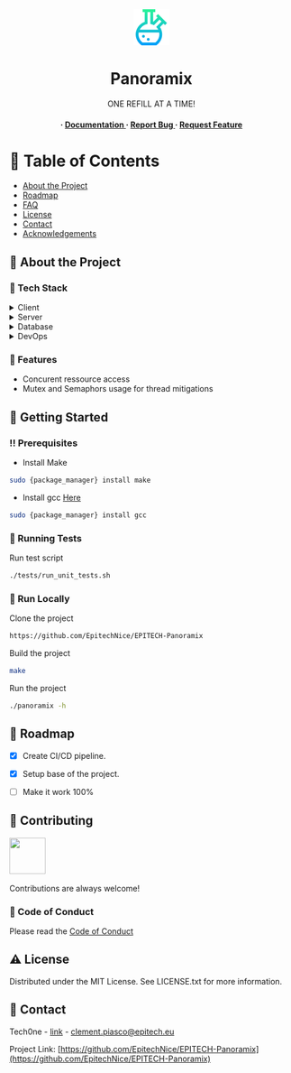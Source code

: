 <div align='center'>

<img src=./assets/icons/icon.png alt="logo" width=64 height=64 />

<h1>Panoramix</h1>
<p> ONE REFILL AT A TIME!</p>

<h4> <span> · </span> <a href="https://github.com/EpitechNice/EPITECH-Panoramix/"> Documentation </a> <span> · </span> <a href="https://github.com/EpitechNice/EPITECH-Panoramix/issues"> Report Bug </a> <span> · </span> <a href="https://github.com/EpitechNice/EPITECH-Panoramix/issues"> Request Feature </a> </h4>


</div>

# :notebook_with_decorative_cover: Table of Contents

- [About the Project](#star2-about-the-project)
- [Roadmap](#compass-roadmap)
- [FAQ](#grey_question-faq)
- [License](#warning-license)
- [Contact](#handshake-contact)
- [Acknowledgements](#gem-acknowledgements)


## :star2: About the Project

### :space_invader: Tech Stack
<details> <summary>Client</summary> <ul>
<li><a href="CLIENT URL">CLIENT NAME</a></li>
</ul> </details>
<details> <summary>Server</summary> <ul>
<li><a href="SERVER URL">SERVER NAME</a></li>
</ul> </details>
<details> <summary>Database</summary> <ul>
<li><a href="DB URL">DB NAME</a></li>
</ul> </details>
<details> <summary>DevOps</summary> <ul>
<li><a href="https://github.com/features/actions">Github Actions</a></li>
</ul> </details>

### :dart: Features
- Concurent ressource access
- Mutex and Semaphors usage for thread mitigations

## :toolbox: Getting Started

### :bangbang: Prerequisites

- Install Make
```bash
sudo {package_manager} install make
```
- Install gcc <a href="https://gcc.gnu.org/"> Here</a>
```bash
sudo {package_manager} install gcc
```

### :test_tube: Running Tests

Run test script
```bash
./tests/run_unit_tests.sh
```


### :running: Run Locally

Clone the project

```bash
https://github.com/EpitechNice/EPITECH-Panoramix
```
Build the project
```bash
make
```
Run the project
```bash
./panoramix -h
```

## :compass: Roadmap

* [x] Create CI/CD pipeline.
* [x] Setup base of the project.
* [ ] Make it work 100%


## :wave: Contributing

<a href="https://github.com/Tech0ne"> <img src="https://github.com/Tech0ne.png" width=64 height=64/> </a>

Contributions are always welcome!

### :scroll: Code of Conduct

Please read the [Code of Conduct](https://github.com/EpitechNice/EPITECH-Panoramix/CODE_OF_CONDUCT.md)

## :warning: License

Distributed under the MIT License. See LICENSE.txt for more information.

## :handshake: Contact

Tech0ne - [link](https://tech0ne.github.io) - clement.piasco@epitech.eu

Project Link: [https://github.com/EpitechNice/EPITECH-Panoramix](https://github.com/EpitechNice/EPITECH-Panoramix)
